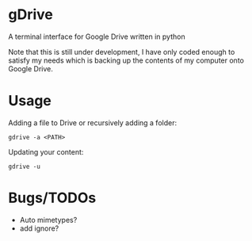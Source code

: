 gDrive
===
A terminal interface for Google Drive written in python

Note that this is still under development, I have only coded enough to satisfy
my needs which is backing up the contents of my computer onto Google Drive.

Usage
===

Adding a file to Drive or recursively adding a folder:

	gdrive -a <PATH>

Updating your content:

	gdrive -u

Bugs/TODOs
===
- Auto mimetypes?
- add ignore?
